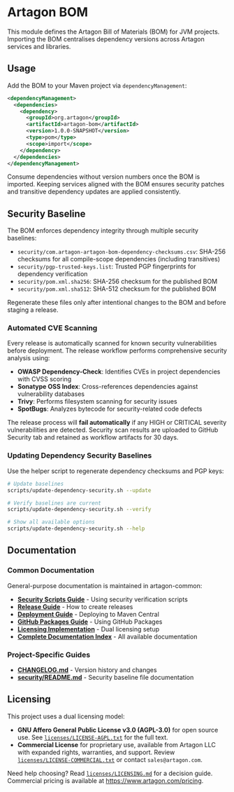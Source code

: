 # Artagon BOM

This module defines the Artagon Bill of Materials (BOM) for JVM projects.
Importing the BOM centralises dependency versions across Artagon services
and libraries.

## Usage

Add the BOM to your Maven project via `dependencyManagement`:

```xml
<dependencyManagement>
  <dependencies>
    <dependency>
      <groupId>org.artagon</groupId>
      <artifactId>artagon-bom</artifactId>
      <version>1.0.0-SNAPSHOT</version>
      <type>pom</type>
      <scope>import</scope>
    </dependency>
  </dependencies>
</dependencyManagement>
```

Consume dependencies without version numbers once the BOM is imported.
Keeping services aligned with the BOM ensures security patches and
transitive dependency updates are applied consistently.

## Security Baseline

The BOM enforces dependency integrity through multiple security baselines:

- `security/com.artagon-artagon-bom-dependency-checksums.csv`: SHA-256 checksums for all compile-scope dependencies (including transitives)
- `security/pgp-trusted-keys.list`: Trusted PGP fingerprints for dependency verification
- `security/pom.xml.sha256`: SHA-256 checksum for the published BOM
- `security/pom.xml.sha512`: SHA-512 checksum for the published BOM

Regenerate these files only after intentional changes to the BOM and
before staging a release.

### Automated CVE Scanning

Every release is automatically scanned for known security vulnerabilities before deployment. The release workflow performs comprehensive security analysis using:

- **OWASP Dependency-Check**: Identifies CVEs in project dependencies with CVSS scoring
- **Sonatype OSS Index**: Cross-references dependencies against vulnerability databases
- **Trivy**: Performs filesystem scanning for security issues
- **SpotBugs**: Analyzes bytecode for security-related code defects

The release process will **fail automatically** if any HIGH or CRITICAL severity vulnerabilities are detected. Security scan results are uploaded to GitHub Security tab and retained as workflow artifacts for 30 days.

### Updating Dependency Security Baselines

Use the helper script to regenerate dependency checksums and PGP keys:

```bash
# Update baselines
scripts/update-dependency-security.sh --update

# Verify baselines are current
scripts/update-dependency-security.sh --verify

# Show all available options
scripts/update-dependency-security.sh --help
```

## Documentation

### Common Documentation

General-purpose documentation is maintained in artagon-common:

- **[Security Scripts Guide](.common/artagon-common/docs/SECURITY-SCRIPTS.md)** - Using security verification scripts
- **[Release Guide](.common/artagon-common/docs/RELEASE-GUIDE.md)** - How to create releases
- **[Deployment Guide](.common/artagon-common/docs/DEPLOYMENT.md)** - Deploying to Maven Central
- **[GitHub Packages Guide](.common/artagon-common/docs/GITHUB-PACKAGES.md)** - Using GitHub Packages
- **[Licensing Implementation](.common/artagon-common/docs/licensing/IMPLEMENTATION-GUIDE.md)** - Dual licensing setup
- **[Complete Documentation Index](.common/artagon-common/docs/README.md)** - All available documentation

### Project-Specific Guides

- **[CHANGELOG.md](CHANGELOG.md)** - Version history and changes
- **[security/README.md](security/README.md)** - Security baseline file documentation

## Licensing

This project uses a dual licensing model:

- **GNU Affero General Public License v3.0 (AGPL-3.0)** for open source
  use. See [`licenses/LICENSE-AGPL.txt`](licenses/LICENSE-AGPL.txt) for the full text.
- **Commercial License** for proprietary use, available from Artagon LLC
  with expanded rights, warranties, and support. Review
  [`licenses/LICENSE-COMMERCIAL.txt`](licenses/LICENSE-COMMERCIAL.txt) or
  contact `sales@artagon.com`.

Need help choosing? Read [`licenses/LICENSING.md`](licenses/LICENSING.md) for
a decision guide. Commercial pricing is available at
https://www.artagon.com/pricing.
